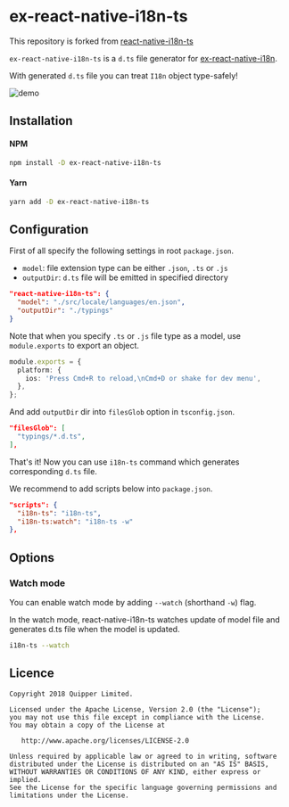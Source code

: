 # ex-react-native-i18n-ts

This repository is forked from [react-native-i18n-ts](https://github.com/quipper/react-native-i18n-ts)

`ex-react-native-i18n-ts` is a `d.ts` file generator for [ex-react-native-i18n](https://github.com/xcarpentier/ex-react-native-i18n).

With generated `d.ts` file you can treat `I18n` object type-safely!

![demo](https://raw.githubusercontent.com/quipper/react-native-i18n-ts/master/doc/demo.gif)

## Installation

#### NPM

```sh
npm install -D ex-react-native-i18n-ts
```

#### Yarn

```sh
yarn add -D ex-react-native-i18n-ts
```

## Configuration

First of all specify the following settings in root `package.json`.

- `model`: file extension type can be either `.json`, `.ts` or `.js`
- `outputDir`: `d.ts` file will be emitted in specified directory

```json
"react-native-i18n-ts": {
  "model": "./src/locale/languages/en.json",
  "outputDir": "./typings"
}
```

Note that when you specify `.ts` or `.js` file type as a model, use `module.exports` to export an object.

```ts
module.exports = {
  platform: {
    ios: 'Press Cmd+R to reload,\nCmd+D or shake for dev menu',
  },
};
```

And add `outputDir` dir into `filesGlob` option in `tsconfig.json`.

```json
"filesGlob": [
  "typings/*.d.ts",
],
```

That's it! Now you can use `i18n-ts` command which generates corresponding `d.ts` file.

We recommend to add scripts below into `package.json`.

```json
"scripts": {
  "i18n-ts": "i18n-ts",
  "i18n-ts:watch": "i18n-ts -w"
},
```

## Options

### Watch mode

You can enable watch mode by adding `--watch` (shorthand `-w`) flag.

In the watch mode, react-native-i18n-ts watches update of model file and generates d.ts file when the model is updated.

```sh
i18n-ts --watch
```

## Licence

```
Copyright 2018 Quipper Limited.

Licensed under the Apache License, Version 2.0 (the "License");
you may not use this file except in compliance with the License.
You may obtain a copy of the License at

   http://www.apache.org/licenses/LICENSE-2.0

Unless required by applicable law or agreed to in writing, software
distributed under the License is distributed on an "AS IS" BASIS,
WITHOUT WARRANTIES OR CONDITIONS OF ANY KIND, either express or implied.
See the License for the specific language governing permissions and
limitations under the License.
```

